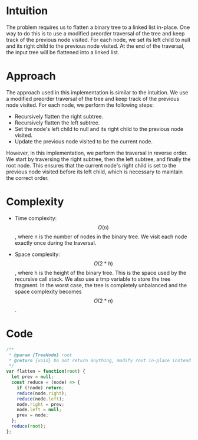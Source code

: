 # Intuition
The problem requires us to flatten a binary tree to a linked list in-place. One way to do this is to use a modified preorder traversal of the tree and keep track of the previous node visited. For each node, we set its left child to null and its right child to the previous node visited. At the end of the traversal, the input tree will be flattened into a linked list.

# Approach
The approach used in this implementation is similar to the intuition. We use a modified preorder traversal of the tree and keep track of the previous node visited. For each node, we perform the following steps:

- Recursively flatten the right subtree.
- Recursively flatten the left subtree.
- Set the node's left child to null and its right child to the previous node visited.
- Update the previous node visited to be the current node.

However, in this implementation, we perform the traversal in reverse order. We start by traversing the right subtree, then the left subtree, and finally the root node. This ensures that the current node's right child is set to the previous node visited before its left child, which is necessary to maintain the correct order.

# Complexity
- Time complexity: $$O(n)$$, where n is the number of nodes in the binary tree. We visit each node exactly once during the traversal.

- Space complexity: $$O(2*h)$$, where h is the height of the binary tree. This is the space used by the recursive call stack. We also use a tmp variable to store the tree fragment. In the worst case, the tree is completely unbalanced and the space complexity becomes $$O(2*n)$$.

# Code
```js
/**
 * @param {TreeNode} root
 * @return {void} Do not return anything, modify root in-place instead.
 */
var flatten = function(root) {
  let prev = null;
  const reduce = (node) => {
    if (!node) return;
    reduce(node.right);
    reduce(node.left);
    node.right = prev;
    node.left = null;
    prev = node;
  };
  reduce(root);
};
```